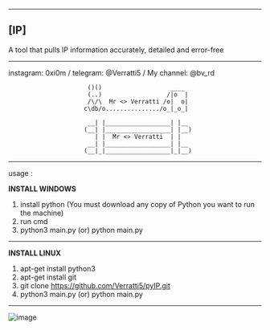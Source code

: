 
---------------------------------------------------------------------------------------------------------------------------------------
**[IP]**
---------------------------------------------------------------------------------------------------------------------------------------

A tool that pulls IP information accurately, detailed and error-free

---------------------------------------------------------------------------------------------------------------------------------------
instagram: 0xi0m / telegram: @Verratti5 / My channel: @bv_rd


                          ()()                   ____ 
                          (..)                  /|o  |
                          /\/\  Mr <> Verratti /o|  o|          
                         c\db/o.............../o_|_o_|

                          __| |__________________| |__ 
                         (__| |__________________| |__)
                            | |  Mr <> Verratti  | |   
                          __| |__________________| |__ 
                         (__|_|__________________|_|__)
---------------------------------------------------------------------------------------------------------------------------------------

usage :

**INSTALL WINDOWS**

1. install python (You must download any copy of Python you want to run the machine)
2. run cmd 
3. python3 main.py (or) python main.py 

---------------------------------------------------------------------------------------------------------------------------------------

**INSTALL LINUX**

1. apt-get install python3
2. apt-get install git
3. git clone https://github.com/Verratti5/pyIP.git
4. python3 main.py (or) python main.py 

---------------------------------------------------------------------------------------------------------------------------------------
![image](https://www11.0zz0.com/2024/06/02/13/560003503.png)
